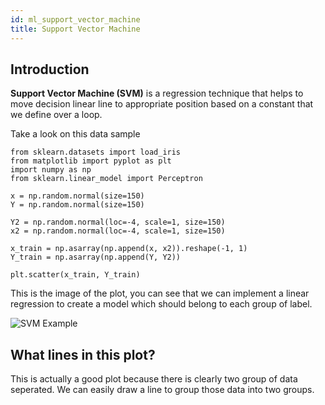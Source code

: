 ```yaml
---
id: ml_support_vector_machine
title: Support Vector Machine
---
```


## Introduction

**Support Vector Machine (SVM)** is a regression technique that helps to move decision linear line to appropriate position based on a constant that we define over a loop.

Take a look on this data sample
```
from sklearn.datasets import load_iris
from matplotlib import pyplot as plt
import numpy as np
from sklearn.linear_model import Perceptron

x = np.random.normal(size=150)
Y = np.random.normal(size=150)

Y2 = np.random.normal(loc=-4, scale=1, size=150)
x2 = np.random.normal(loc=-4, scale=1, size=150)

x_train = np.asarray(np.append(x, x2)).reshape(-1, 1)
Y_train = np.asarray(np.append(Y, Y2))

plt.scatter(x_train, Y_train)
```

This is the image of the plot, you can see that we can implement a linear regression to create a model which should belong to each group of label.

![SVM Example](/img/ml/svm_1.png)

## What lines in this plot?

This is actually a good plot because there is clearly two group of data seperated. We can easily draw a line to group those data into two groups.
